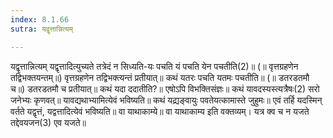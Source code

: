 ```yaml
---
index: 8.1.66
sutra: यद्वृत्तान्नित्यम्

---
```

यद्वृत्तान्नित्यम् यद्वृत्तादित्युच्यते तत्रेदं न सिध्यति-यः पचति यं पचति येन पचतीति(2)॥ (॥ वृत्तग्रहणेन तद्विभक्तयन्तम्॥) वृत्तग्रहणेन तद्विभक्त्यन्तं प्रतीयात्॥ कथं यतरः पचति यतमः पचतीति॥ (॥ डतरडतमौ च॥) डतरडतमौ च प्रतीयात्॥ कथं यदा ददातीति?॥ एषोऽपि विभक्तिसंज्ञः॥ कथं यावदस्यस्त्यत्रैषः(2) सरो जनेभ्यः कृणवत्॥ यावद्यथाभ्यामित्येवं भविष्यति॥ कथं यद्य्रङ्वायुः पवतेयत्कामास्ते जुहुमः॥ एवं तर्हि यदस्मिन् वर्तते यद्वृत्तं, यद्वत्तादित्येवं भविष्यति॥ वा याथाकाम्ये॥ वा याथाकाम्य इति वक्तव्यम्। यत्र क्व च न यजते तद्देवयजन(3) एव यजते॥